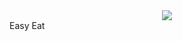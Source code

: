 <div align="center">
  <img src="https://icons-for-free.com/iconfiles/png/512/dinner+eat+eating+food+kitchen+restaurant+icon-1320086191755611454.png" />
</div>

<div align=”center”>Easy Eat</div>
